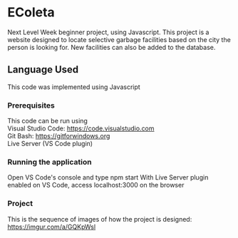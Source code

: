 # EColeta
Next Level Week beginner project, using Javascript. This project is a website designed to locate selective garbage facilities based on the city the person is looking for. New facilities can also be added to the database.

## Language Used

This code was implemented using Javascript

### Prerequisites

This code can be run using <br/>
Visual Studio Code: https://code.visualstudio.com <br/>
Git Bash: https://gitforwindows.org <br/>
Live Server (VS Code plugin)

### Running the application

Open VS Code's console and type npm start
With Live Server plugin enabled on VS Code, access localhost:3000 on the browser

### Project

This is the sequence of images of how the project is designed: https://imgur.com/a/GQKpWsl
